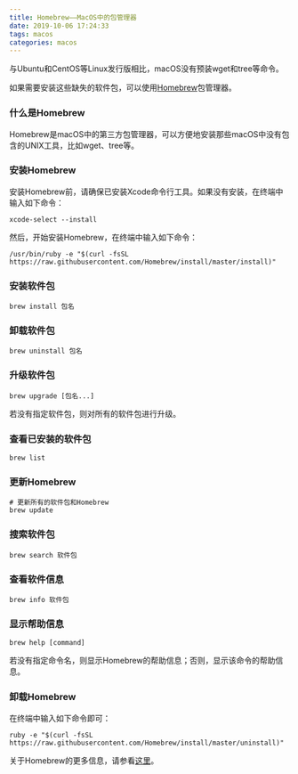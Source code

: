 ```yaml
---
title: Homebrew——MacOS中的包管理器
date: 2019-10-06 17:24:33
tags: macos
categories: macos
---
```


与Ubuntu和CentOS等Linux发行版相比，macOS没有预装wget和tree等命令。

如果需要安装这些缺失的软件包，可以使用[Homebrew](https://brew.sh)包管理器。

<!--more-->

### 什么是Homebrew

Homebrew是macOS中的第三方包管理器，可以方便地安装那些macOS中没有包含的UNIX工具，比如wget、tree等。

### 安装Homebrew

安装Homebrew前，请确保已安装Xcode命令行工具。如果没有安装，在终端中输入如下命令：

```shell
xcode-select --install
```

然后，开始安装Homebrew，在终端中输入如下命令：

```shell
/usr/bin/ruby -e "$(curl -fsSL https://raw.githubusercontent.com/Homebrew/install/master/install)"
```

### 安装软件包

```shell
brew install 包名
```

### 卸载软件包

```shell
brew uninstall 包名
```

### 升级软件包

```shell
brew upgrade [包名...]
```

若没有指定软件包，则对所有的软件包进行升级。

### 查看已安装的软件包

```shell
brew list
```

### 更新Homebrew

```shell
# 更新所有的软件包和Homebrew
brew update
```

### 搜索软件包

```shell
brew search 软件包
```

### 查看软件信息

```shell
brew info 软件包
```

### 显示帮助信息

```shell
brew help [command]
```

若没有指定命令名，则显示Homebrew的帮助信息；否则，显示该命令的帮助信息。

### 卸载Homebrew

在终端中输入如下命令即可：

```shell
ruby -e "$(curl -fsSL https://raw.githubusercontent.com/Homebrew/install/master/uninstall)"
```

关于Homebrew的更多信息，请参看[这里](https://docs.brew.sh)。